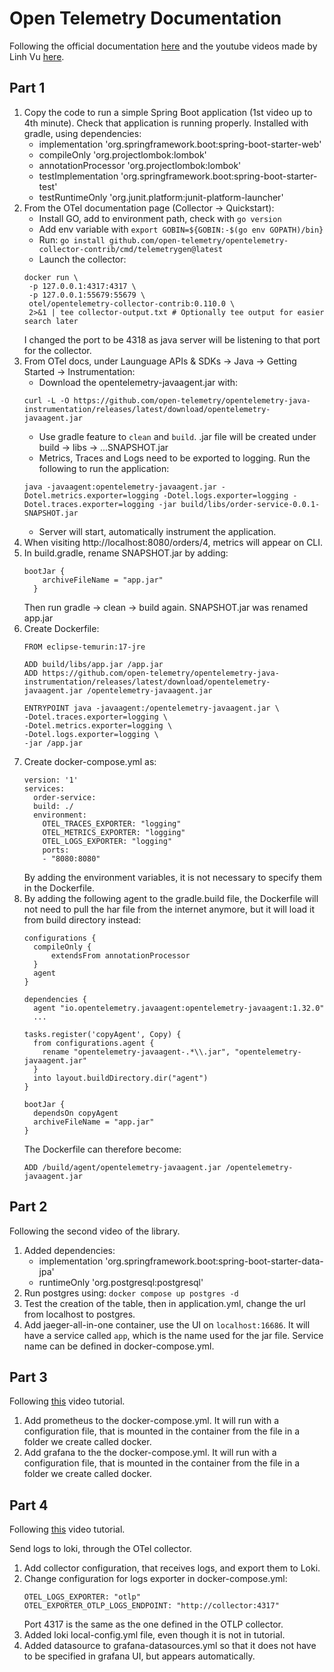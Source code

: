 # Open Telemetry Documentation

Following the official documentation [here](https://opentelemetry.io/docs/collector/quick-start/#:~:text=Launch%20the%20Collector%3A%20docker%20run%20%20-p%20127.0.0.1%3A4317%3A4317,%23%20Optionally%20tee%20output%20for%20easier%20search%20later) and the youtube videos made by
Linh Vu [here](https://www.youtube.com/watch?v=H9bAMRmaaxk&list=LL&index=1&t=390s).

## Part 1

1. Copy the code to run a simple Spring Boot application (1st video up to 4th minute). Check that application is running properly. Installed with gradle, using dependencies:
   - implementation 'org.springframework.boot:spring-boot-starter-web'
   - compileOnly 'org.projectlombok:lombok'
   - annotationProcessor 'org.projectlombok:lombok'
   - testImplementation 'org.springframework.boot:spring-boot-starter-test'
   - testRuntimeOnly 'org.junit.platform:junit-platform-launcher'
2. From the OTel documentation page (Collector -> Quickstart):
    - Install GO, add to environment path, check with `go version`
    - Add env variable with `export GOBIN=${GOBIN:-$(go env GOPATH)/bin}`
    - Run: `go install github.com/open-telemetry/opentelemetry-collector-contrib/cmd/telemetrygen@latest`
    - Launch the collector: 
   ```
   docker run \
    -p 127.0.0.1:4317:4317 \
    -p 127.0.0.1:55679:55679 \
    otel/opentelemetry-collector-contrib:0.110.0 \
    2>&1 | tee collector-output.txt # Optionally tee output for easier search later
    ```
   I changed the port to be 4318 as java server will be listening to that port for the collector.
3. From OTel docs, under Launguage APIs & SDKs -> Java -> Getting Started -> Instrumentation: 
    - Download the opentelemetry-javaagent.jar with: 
   ```
   curl -L -O https://github.com/open-telemetry/opentelemetry-java-instrumentation/releases/latest/download/opentelemetry-javaagent.jar
   ```
   - Use gradle feature to `clean` and `build`. .jar file will be created under build -> libs -> ...SNAPSHOT.jar
   - Metrics, Traces and Logs need to be exported to logging. Run the following to run the application:
   ```
   java -javaagent:opentelemetry-javaagent.jar -Dotel.metrics.exporter=logging -Dotel.logs.exporter=logging -Dotel.traces.exporter=logging -jar build/libs/order-service-0.0.1-SNAPSHOT.jar
    ```
   - Server will start, automatically instrument the application.
4. When visiting http://localhost:8080/orders/4, metrics will appear on CLI.
5. In build.gradle, rename SNAPSHOT.jar by adding:
   ```
   bootJar {
       archiveFileName = "app.jar"
     }
   ```
   Then run gradle -> clean -> build again. SNAPSHOT.jar was renamed app.jar
6. Create Dockerfile:
   ```
   FROM eclipse-temurin:17-jre
   
   ADD build/libs/app.jar /app.jar
   ADD https://github.com/open-telemetry/opentelemetry-java-instrumentation/releases/latest/download/opentelemetry-javaagent.jar /opentelemetry-javaagent.jar
   
   ENTRYPOINT java -javaagent:/opentelemetry-javaagent.jar \
   -Dotel.traces.exporter=logging \
   -Dotel.metrics.exporter=logging \
   -Dotel.logs.exporter=logging \
   -jar /app.jar
   ```
7. Create docker-compose.yml as:
   ```
   version: '1'
   services:
     order-service:
     build: ./
     environment:
       OTEL_TRACES_EXPORTER: "logging"
       OTEL_METRICS_EXPORTER: "logging"
       OTEL_LOGS_EXPORTER: "logging"
       ports:
       - "8080:8080"
   ```
   By adding the environment variables, it is not necessary to specify them in the Dockerfile.
8. By adding the following agent to the gradle.build file, the Dockerfile will not need to pull the har file from the internet anymore, but it will load it from build directory instead:
   ```
   configurations {
     compileOnly {
         extendsFrom annotationProcessor
     }
     agent
   } 
   ```
   ```
   dependencies {
     agent "io.opentelemetry.javaagent:opentelemetry-javaagent:1.32.0"
     ...
   ```
   ```
   tasks.register('copyAgent', Copy) {
     from configurations.agent {
       rename "opentelemetry-javaagent-.*\\.jar", "opentelemetry-javaagent.jar"
     }
     into layout.buildDirectory.dir("agent")
   }
   ```
   ```
   bootJar {
     dependsOn copyAgent 
     archiveFileName = "app.jar"
   }
   ```
   The Dockerfile can therefore become: 
   ```
   ADD /build/agent/opentelemetry-javaagent.jar /opentelemetry-javaagent.jar
   ```
   
## Part 2

Following the second video of the library.

1. Added dependencies: 
   - implementation 'org.springframework.boot:spring-boot-starter-data-jpa'
   - runtimeOnly 'org.postgresql:postgresql'
2. Run postgres using:
   ```docker compose up postgres -d```
3. Test the creation of the table, then in application.yml, change the url from localhost to postgres.
4. Add jaeger-all-in-one container, use the UI on `localhost:16686`. It will have a service called `app`, which is the name used for the jar file. Service name can be defined in docker-compose.yml.

## Part 3

Following [this](https://youtu.be/rcAYuHCpcUk?list=PLLMxXO6kMiNg6EcNCx6C6pydmgUlDDcZY) video tutorial.

1. Add prometheus to the docker-compose.yml. It will run with a configuration file, that is mounted in the container from the file in a folder we create called docker.
2. Add grafana to the the docker-compose.yml. It will run with a configuration file, that is mounted in the container from the file in a folder we create called docker.

## Part 4

Following [this](https://youtu.be/KayZj8Ga4NI?list=PLLMxXO6kMiNg6EcNCx6C6pydmgUlDDcZY) video tutorial.

Send logs to loki, through the OTel collector. 

1. Add collector configuration, that receives logs, and export them to Loki.
2. Change configuration for logs exporter in docker-compose.yml:
   ```
   OTEL_LOGS_EXPORTER: "otlp"
   OTEL_EXPORTER_OTLP_LOGS_ENDPOINT: "http://collector:4317"
   ````
   Port 4317 is the same as the one defined in the OTLP collector.
3. Added loki local-config.yml file, even though it is not in tutorial.
4. Added datasource to grafana-datasources.yml so that it does not have to be specified in grafana UI, but appears automatically. 